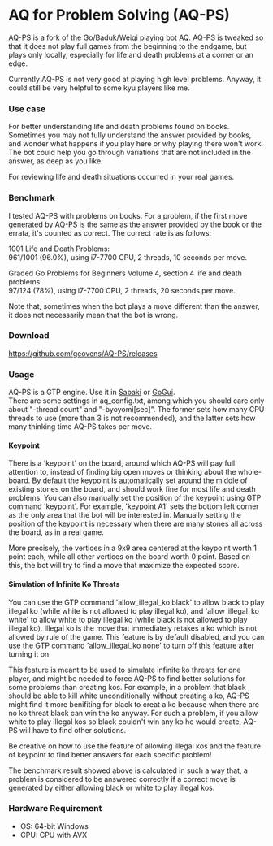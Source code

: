 # AQ for Problem Solving (AQ-PS)
AQ-PS is a fork of the Go/Baduk/Weiqi playing bot [AQ](https://github.com/ymgaq/AQ). AQ-PS is tweaked so that it does not play full games from the beginning to the endgame, but plays only locally, especially for life and death problems at a corner or an edge.  

Currently AQ-PS is not very good at playing high level problems. Anyway, it could still be very helpful to some kyu players like me.  

### Use case
For better understanding life and death problems found on books. Sometimes you may not fully understand the answer provided by books, and wonder what happens if you play here or why playing there won't work. The bot could help you go through variations that are not included in the answer, as deep as you like.  

For reviewing life and death situations occurred in your real games.

### Benchmark
I tested AQ-PS with problems on books. For a problem, if the first move generated by AQ-PS is the same as the answer provided by the book or the errata, it's counted as correct. The correct rate is as follows:

1001 Life and Death Problems:  
	961/1001 (96.0%), using i7-7700 CPU, 2 threads, 10 seconds per move.  
  
Graded Go Problems for Beginners Volume 4, section 4 life and death problems:  
	97/124 (78%), using i7-7700 CPU, 2 threads, 20 seconds per move.  
  
Note that, sometimes when the bot plays a move different than the answer, it does not necessarily mean that the bot is wrong.  

### Download

https://github.com/geovens/AQ-PS/releases

### Usage

AQ-PS is a GTP engine. Use it in [Sabaki](http://sabaki.yichuanshen.de/) or [GoGui](https://sourceforge.net/projects/gogui/).  
There are some settings in aq_config.txt, among which you should care only about "-thread count" and "-byoyomi[sec]". The former sets how many CPU threads to use (more than 3 is not recommended), and the latter sets how many thinking time AQ-PS takes per move.

#### Keypoint
There is a 'keypoint' on the board, around which AQ-PS will pay full attention to, instead of finding big open moves or thinking about the whole-board. By default the keypoint is automatically set around the middle of existing stones on the board, and should work fine for most life and death problems. You can also manually set the position of the keypoint using GTP command 'keypoint'. For example, 'keypoint A1' sets the bottom left corner as the only area that the bot will be interested in. Manually setting the position of the keypoint is necessary when there are many stones all across the board, as in a real game.

More precisely, the vertices in a 9x9 area centered at the keypoint worth 1 point each, while all other vertices on the board worth 0 point. Based on this, the bot will try to find a move that maximize the expected score. 

#### Simulation of Infinite Ko Threats
You can use the GTP command 'allow_illegal_ko black' to allow black to play illegal ko (while white is not allowed to play illegal ko), and 'allow_illegal_ko white' to allow white to play illegal ko (while black is not allowed to play illegal ko). Illegal ko is the move that immediately retakes a ko which is not allowed by rule of the game. This feature is by default disabled, and you can use the GTP command 'allow_illegal_ko none' to turn off this feature after turning it on.

This feature is meant to be used to simulate infinite ko threats for one player, and might be needed to force AQ-PS to find better solutions for some problems than creating kos. For example, in a problem that black should be able to kill white unconditionally without creating a ko, AQ-PS might find it more benifiting for black to creat a ko because when there are no ko threat black can win the ko anyway. For such a problem, if you allow white to play illegal kos so black couldn't win any ko he would create, AQ-PS will have to find other solutions.  

Be creative on how to use the feature of allowing illegal kos and the feature of keypoint to find better answers for each specific problem!

The benchmark result showed above is calculated in such a way that, a problem is considered to be answered correctly if a correct move is generated by either allowing black or white to play illegal kos.

### Hardware Requirement
- OS: 64-bit Windows  
- CPU: CPU with AVX


